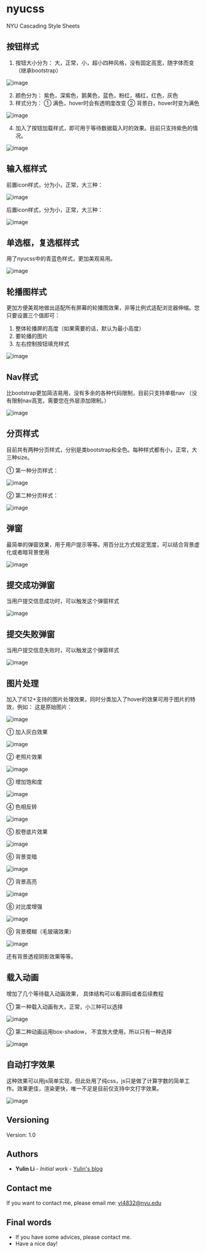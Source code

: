 ﻿# nyucss
NYU Cascading Style Sheets

## 按钮样式
1. 按钮大小分为：
   大，正常，小，超小四种风格，没有固定高宽，随字体而变（继承bootstrap）

![image](https://github.com/liyulinnyu/Myimg/blob/master/nyu-button-def.png)

2. 颜色分为：
   紫色，深紫色，鹅黄色，蓝色，粉红，橘红，红色，灰色
3. 样式分为：
   ① 满色，hover时会有透明度改变
   ② 背景白，hover时变为满色

![image](https://github.com/liyulinnyu/Myimg/blob/master/nyu-button.png)

4. 加入了按钮加载样式，即可用于等待数据载入时的效果。目前只支持紫色的情况。

![image](https://github.com/liyulinnyu/Myimg/blob/master/nyu-button-loading.png)

## 输入框样式

前置icon样式，分为小，正常，大三种：

![image](https://github.com/liyulinnyu/Myimg/blob/master/next-input.png)

后置icon样式，分为小，正常，大三种：

![image](https://github.com/liyulinnyu/Myimg/blob/master/pre-input.png)


## 单选框，复选框样式

用了nyucss中的青蓝色样式，更加美观易用。

![image](https://github.com/liyulinnyu/Myimg/blob/master/nyu-radiocheckbox.png)

## 轮播图样式

更加方便美观地做出适配所有屏幕的轮播图效果，非等比例式适配浏览器伸缩。您只要设置三个值即可：
1. 整体轮播屏的高度（如果需要的话，默认为最小高度）
2. 要轮播的图片
3. 左右控制按钮填充样式

![image](https://github.com/liyulinnyu/Myimg/blob/master/carousel.png)

## Nav样式

比bootstrap更加简洁易用，没有多余的各种代码限制，目前只支持单极nav
（没有限制nav高宽，需要您在外层添加限制。）

![image](https://github.com/liyulinnyu/Myimg/blob/master/nyu-nav.png)

## 分页样式
目前共有两种分页样式，分别是类bootstrap和全色。每种样式都有小，正常，大三种size。

① 第一种分页样式：

![image](https://github.com/liyulinnyu/Myimg/blob/master/nyu-pagination-1.png)

② 第二种分页样式：

![image](https://github.com/liyulinnyu/Myimg/blob/master/nyu-pagination-2.png)

## 弹窗

最简单的弹窗效果，用于用户提示等等。用百分比方式规定宽度，可以结合背景虚化或者暗背景使用

![image](https://github.com/liyulinnyu/Myimg/blob/master/nyu-alert.png)

## 提交成功弹窗

当用户提交信息成功时，可以触发这个弹窗样式

![image](https://github.com/liyulinnyu/Myimg/blob/master/nyu-alert-success.png)

## 提交失败弹窗

当用户提交信息失败时，可以触发这个弹窗样式

![image](https://github.com/liyulinnyu/Myimg/blob/master/nyu-alert-fail.png)

## 图片处理
加入了IE12+支持的图片处理效果，同时分类加入了hover的效果可用于图片的特效，例如：
这是原始图片：

![image](https://github.com/liyulinnyu/Myimg/blob/master/nyu-img.png)

① 加入灰白效果

![image](https://github.com/liyulinnyu/Myimg/blob/master/nyu-img-1.png)

② 老照片效果

![image](https://github.com/liyulinnyu/Myimg/blob/master/nyu-img-2.png)

③ 增加饱和度

![image](https://github.com/liyulinnyu/Myimg/blob/master/nyu-img-3.png)

④ 色相反转

![image](https://github.com/liyulinnyu/Myimg/blob/master/nyu-img-4.png)

⑤ 胶卷底片效果

![image](https://github.com/liyulinnyu/Myimg/blob/master/nyu-img-5.png)

⑥ 背景变暗

![image](https://github.com/liyulinnyu/Myimg/blob/master/nyu-img-6.png)

⑦ 背景高亮

![image](https://github.com/liyulinnyu/Myimg/blob/master/nyu-img-7.png)

⑧ 对比度增强

![image](https://github.com/liyulinnyu/Myimg/blob/master/nyu-img-8.png)

⑨ 背景模糊（毛玻璃效果）

![image](https://github.com/liyulinnyu/Myimg/blob/master/nyu-img-9.png)

还有背景透视阴影效果等等。

## 载入动画

增加了几个等待载入动画效果， 具体结构可以看源码或者后续教程

① 第一种载入动画有大，正常，小三种可以选择

![image](https://github.com/liyulinnyu/Myimg/blob/master/nyu-loading-1.png)

② 第二种动画运用box-shadow， 不宜放大使用，所以只有一种选择

![image](https://github.com/liyulinnyu/Myimg/blob/master/nyu-loading-2.png)

## 自动打字效果

这种效果可以用js简单实现，但此处用了纯css，js只是做了计算字数的简单工作。效果更佳，渲染更快，唯一不足是目前仅支持中文打字效果。

![image](https://github.com/liyulinnyu/Myimg/blob/master/nyu-typing.png)

## Versioning

Version: 1.0

## Authors

* **Yulin Li** - *Initial work* - [Yulin's blog](https://liyulinnyu.github.io)

## Contact me

If you want to contact me, please email me: yl4832@nyu.edu

## Final words

* If you have some advices, please contact me.
* Have a nice day!
